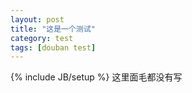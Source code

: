 ```yaml
---
layout: post
title: "这是一个测试"
category: test
tags: [douban test]
---
```

{% include JB/setup %}
这里面毛都没有写

